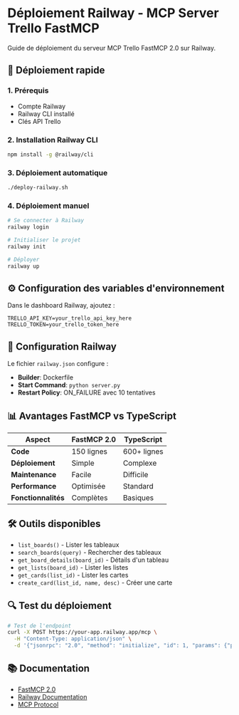 # Déploiement Railway - MCP Server Trello FastMCP

Guide de déploiement du serveur MCP Trello FastMCP 2.0 sur Railway.

## 🚀 Déploiement rapide

### 1. Prérequis

- Compte Railway
- Railway CLI installé
- Clés API Trello

### 2. Installation Railway CLI

```bash
npm install -g @railway/cli
```

### 3. Déploiement automatique

```bash
./deploy-railway.sh
```

### 4. Déploiement manuel

```bash
# Se connecter à Railway
railway login

# Initialiser le projet
railway init

# Déployer
railway up
```

## ⚙️ Configuration des variables d'environnement

Dans le dashboard Railway, ajoutez :

```
TRELLO_API_KEY=your_trello_api_key_here
TRELLO_TOKEN=your_trello_token_here
```

## 🔧 Configuration Railway

Le fichier `railway.json` configure :

- **Builder**: Dockerfile
- **Start Command**: `python server.py`
- **Restart Policy**: ON_FAILURE avec 10 tentatives

## 📊 Avantages FastMCP vs TypeScript

| Aspect | FastMCP 2.0 | TypeScript |
|--------|-------------|------------|
| **Code** | 150 lignes | 600+ lignes |
| **Déploiement** | Simple | Complexe |
| **Maintenance** | Facile | Difficile |
| **Performance** | Optimisée | Standard |
| **Fonctionnalités** | Complètes | Basiques |

## 🛠️ Outils disponibles

- `list_boards()` - Lister les tableaux
- `search_boards(query)` - Rechercher des tableaux
- `get_board_details(board_id)` - Détails d'un tableau
- `get_lists(board_id)` - Lister les listes
- `get_cards(list_id)` - Lister les cartes
- `create_card(list_id, name, desc)` - Créer une carte

## 🔍 Test du déploiement

```bash
# Test de l'endpoint
curl -X POST https://your-app.railway.app/mcp \
  -H "Content-Type: application/json" \
  -d '{"jsonrpc": "2.0", "method": "initialize", "id": 1, "params": {"protocolVersion": "2024-11-05", "capabilities": {}, "clientInfo": {"name": "test", "version": "1.0.0"}}}'
```

## 📚 Documentation

- [FastMCP 2.0](https://gofastmcp.com/getting-started/welcome)
- [Railway Documentation](https://docs.railway.app/)
- [MCP Protocol](https://modelcontextprotocol.io/)
